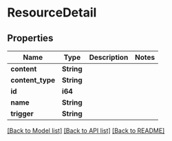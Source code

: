 # ResourceDetail

## Properties

Name | Type | Description | Notes
------------ | ------------- | ------------- | -------------
**content** | **String** |  | 
**content_type** | **String** |  | 
**id** | **i64** |  | 
**name** | **String** |  | 
**trigger** | **String** |  | 

[[Back to Model list]](../README.md#documentation-for-models) [[Back to API list]](../README.md#documentation-for-api-endpoints) [[Back to README]](../README.md)


